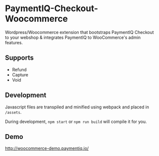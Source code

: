 # PaymentIQ-Checkout-Woocommerce

Wordpress/Woocommerce extension that bootstraps PaymentIQ Checkout to your webshop & integrates PaymentIQ to WooCommerce's admin features.

## Supports

* Refund
* Capture
* Void

## Development

Javascript files are transpiled and minified using webpack and placed in `/assets`.

During development, `npm start` or `npm run build` will compile it for you.

## Demo

http://woocommerce-demo.paymentiq.io/
